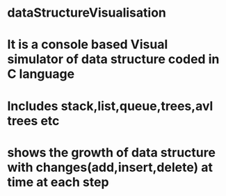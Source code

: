 # dataStructureVisualisation
# It is a console based Visual simulator of data structure coded in C language
# Includes stack,list,queue,trees,avl trees etc
# shows the growth of data structure with changes(add,insert,delete) at time at each step
